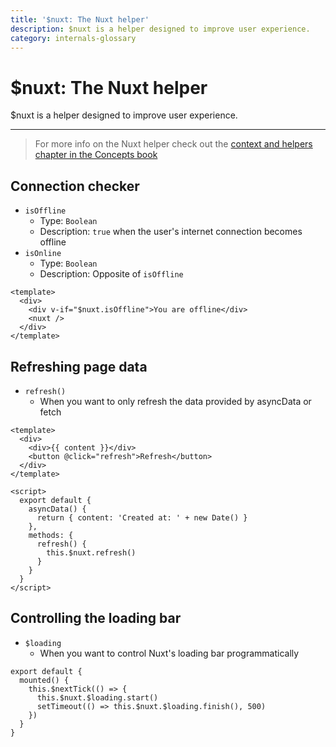 ```yaml
---
title: '$nuxt: The Nuxt helper'
description: $nuxt is a helper designed to improve user experience.
category: internals-glossary
---
```


# $nuxt: The Nuxt helper

$nuxt is a helper designed to improve user experience.

---

> For more info on the Nuxt helper check out the [context and helpers chapter in the Concepts book](/docs/concepts/context-helpers#nuxt-the-nuxtjs-helper)

## Connection checker

- `isOffline`
  - Type: `Boolean`
  - Description: `true` when the user's internet connection becomes offline
- `isOnline`
  - Type: `Boolean`
  - Description: Opposite of `isOffline`

```html{}[layouts/default.vue]
<template>
  <div>
    <div v-if="$nuxt.isOffline">You are offline</div>
    <nuxt />
  </div>
</template>
```

## Refreshing page data

- `refresh()`
  - When you want to only refresh the data provided by asyncData or fetch

```html{}[example.vue]
<template>
  <div>
    <div>{{ content }}</div>
    <button @click="refresh">Refresh</button>
  </div>
</template>

<script>
  export default {
    asyncData() {
      return { content: 'Created at: ' + new Date() }
    },
    methods: {
      refresh() {
        this.$nuxt.refresh()
      }
    }
  }
</script>
```

## Controlling the loading bar

- `$loading`
  - When you want to control Nuxt's loading bar programmatically

```js{}[]
export default {
  mounted() {
    this.$nextTick(() => {
      this.$nuxt.$loading.start()
      setTimeout(() => this.$nuxt.$loading.finish(), 500)
    })
  }
}
```
